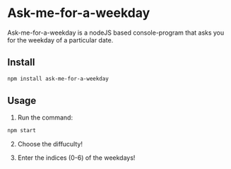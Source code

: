 # Ask-me-for-a-weekday
Ask-me-for-a-weekday is a nodeJS based console-program that asks you for the weekday of a particular date.

## Install
```bash
npm install ask-me-for-a-weekday
```

## Usage
1. Run the command:
```bash
npm start
```
2. Choose the diffuculty!

3. Enter the indices (0-6) of the weekdays! 